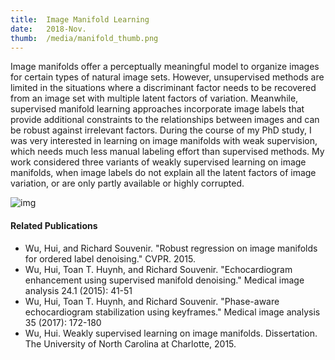 ```yaml
---
title:  Image Manifold Learning
date:   2018-Nov.
thumb:  /media/manifold_thumb.png
---
```

Image manifolds offer a perceptually meaningful model to organize images for
certain types of natural image sets. However, unsupervised methods are limited in the
situations where a discriminant factor needs to be recovered from an image set with
multiple latent factors of variation. Meanwhile, supervised manifold learning 
approaches incorporate image labels that provide additional constraints to the relationships between
images and can be robust against irrelevant factors. During the course of my PhD 
study, I was very interested in learning on image manifolds with weak supervision, 
which needs much less manual labeling effort than supervised methods. 
My work considered three variants of weakly supervised learning on image manifolds, 
when image labels do not explain all the latent factors of image variation, 
or are only partly available or highly corrupted.

<!--more-->

<img alt="img" src="{{site.baseurl}}/media/manifold.png">


#### Related Publications

* Wu, Hui, and Richard Souvenir. "Robust regression on image manifolds for ordered label denoising." CVPR. 2015.
* Wu, Hui, Toan T. Huynh, and Richard Souvenir. "Echocardiogram enhancement using supervised manifold denoising." Medical image analysis 24.1 (2015): 41-51
* Wu, Hui, Toan T. Huynh, and Richard Souvenir. "Phase-aware echocardiogram stabilization using keyframes." Medical image analysis 35 (2017): 172-180
* Wu, Hui. Weakly supervised learning on image manifolds. Dissertation. The University of North Carolina at Charlotte, 2015.

